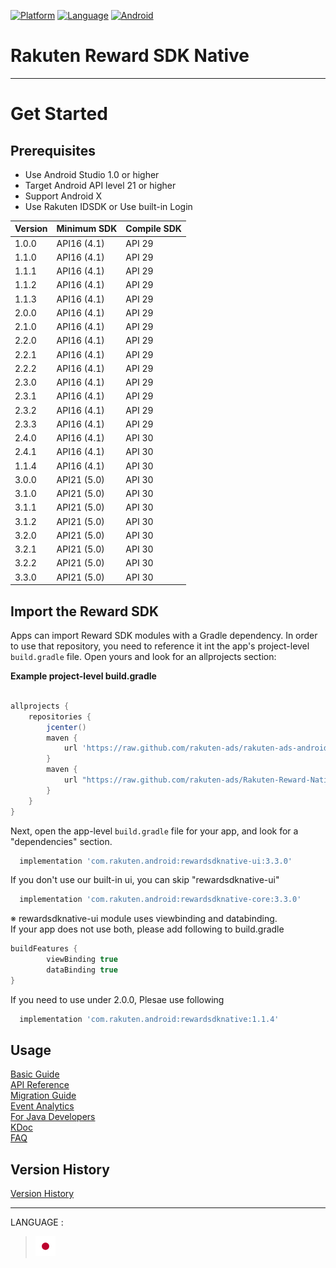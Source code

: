 <div id="top"></div>

[![Platform](http://img.shields.io/badge/platform-Android-brightgreen.svg?style=flat)](https://developer.android.com)
[![Language](http://img.shields.io/badge/language-Kotlin-green.svg?style=flat)](https://github.com/JetBrains/kotlin)
[![Android](http://img.shields.io/badge/support-API_Level_21+-blue.svg?style=flat)](https://developer.android.com)

# Rakuten Reward SDK Native

---
# Get Started

<div id="prerequisites"></div>

## Prerequisites

* Use Android Studio 1.0 or higher
* Target Android API level 21 or higher
* Support Android X
* Use Rakuten IDSDK or Use built-in Login

| Version        | Minimum SDK           | Compile SDK
--- | --- | ---
|1.0.0|API16 (4.1)|API 29|
|1.1.0|API16 (4.1)|API 29|
|1.1.1|API16 (4.1)|API 29|
|1.1.2|API16 (4.1)|API 29|
|1.1.3|API16 (4.1)|API 29|
|2.0.0|API16 (4.1)|API 29|
|2.1.0|API16 (4.1)|API 29|
|2.2.0|API16 (4.1)|API 29|
|2.2.1|API16 (4.1)|API 29|
|2.2.2|API16 (4.1)|API 29|
|2.3.0|API16 (4.1)|API 29|
|2.3.1|API16 (4.1)|API 29|
|2.3.2|API16 (4.1)|API 29|
|2.3.3|API16 (4.1)|API 29|
|2.4.0|API16 (4.1)|API 30|
|2.4.1|API16 (4.1)|API 30|
|1.1.4|API16 (4.1)|API 30|
|3.0.0|API21 (5.0)|API 30|
|3.1.0|API21 (5.0)|API 30|
|3.1.1|API21 (5.0)|API 30|
|3.1.2|API21 (5.0)|API 30|
|3.2.0|API21 (5.0)|API 30|
|3.2.1|API21 (5.0)|API 30|
|3.2.2|API21 (5.0)|API 30|
|3.3.0|API21 (5.0)|API 30|

<div id="import_sdk"></div>

## Import the Reward SDK
Apps can import Reward SDK modules with a Gradle dependency. In order to use that repository, you need to reference it int the app's project-level `build.gradle` file. Open yours and look for an allprojects section:  

**Example project-level build.gradle**

```groovy

allprojects {
    repositories {
        jcenter()
        maven { 
            url 'https://raw.github.com/rakuten-ads/rakuten-ads-android/master/maven' 
        }
        maven {
            url "https://raw.github.com/rakuten-ads/Rakuten-Reward-Native-Android/master/maven"
        }
    }
}
```

Next, open the app-level `build.gradle` file for your app, and look for a "dependencies" section.

```groovy
  implementation 'com.rakuten.android:rewardsdknative-ui:3.3.0'
```
If you don't use our built-in ui, you can skip "rewardsdknative-ui"
```groovy
  implementation 'com.rakuten.android:rewardsdknative-core:3.3.0'
```
※ rewardsdknative-ui module uses viewbinding and databinding.  
If your app does not use both, please add following to build.gradle
```groovy
buildFeatures {
        viewBinding true
        dataBinding true
}
```

If you need to use under 2.0.0, Plesae use following
```groovy
  implementation 'com.rakuten.android:rewardsdknative:1.1.4'
```

## Usage
[Basic Guide](./doc/basic/README.md)  
[API Reference](./doc/APIReference/README.md)  
[Migration Guide](./doc/migration/README.md)  
[Event Analytics](./doc/EventAnalytics/README.md)  
[For Java Developers](./doc/java/README.md)  
[KDoc](https://rakuten-ads.github.io/products/mission/android/kdoc/3.1.2/index.html)  
[FAQ](./doc/faq/README.md)

## Version History
[Version History](./doc/history/README.md)

---
LANGUAGE :
> [![jp](./doc/lang/ja.png)](./doc/ja/README.md)
